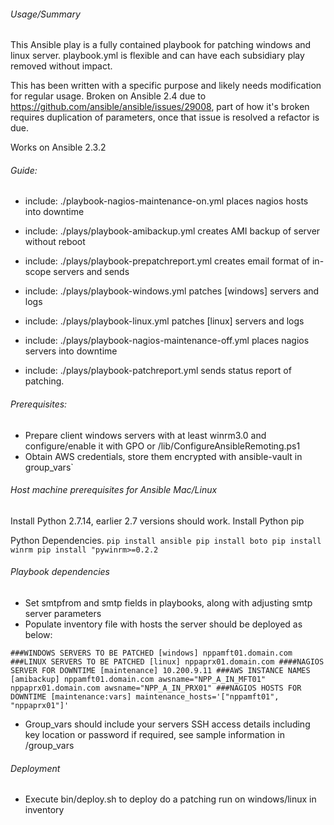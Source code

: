 ###### Usage/Summary
This Ansible play is a fully contained playbook for patching windows and linux server.
playbook.yml is flexible and can have each subsidiary play removed without impact.

This has been written with a specific purpose and likely needs modification for regular usage.
Broken on Ansible 2.4 due to https://github.com/ansible/ansible/issues/29008, part of how it's broken requires duplication
of parameters, once that issue is resolved a refactor is due.

Works on Ansible 2.3.2

###### Guide:
- include: ./playbook-nagios-maintenance-on.yml
places nagios hosts into downtime

- include: ./plays/playbook-amibackup.yml creates
AMI backup of server without reboot

- include: ./plays/playbook-prepatchreport.yml
creates email format of in-scope servers and sends

- include: ./plays/playbook-windows.yml
patches [windows] servers and logs

- include: ./plays/playbook-linux.yml
patches [linux] servers and logs

- include: ./plays/playbook-nagios-maintenance-off.yml
places nagios servers into downtime

- include: ./plays/playbook-patchreport.yml
sends status report of patching.


###### Prerequisites:
- Prepare client windows servers with at least winrm3.0 and configure/enable it with GPO or /lib/ConfigureAnsibleRemoting.ps1
- Obtain AWS credentials, store them encrypted with ansible-vault in group_vars`

###### Host machine prerequisites for Ansible Mac/Linux

Install Python 2.7.14, earlier 2.7 versions should work.
Install Python pip

Python Dependencies.
`pip install ansible
 pip install boto
 pip install winrm
 pip install "pywinrm>=0.2.2
`

###### Playbook dependencies

- Set smtpfrom and smtp fields in playbooks, along with adjusting smtp server parameters
- Populate inventory file with hosts the server should be deployed as below:


`###WINDOWS SERVERS TO BE PATCHED
[windows]
nppamft01.domain.com
###LINUX SERVERS TO BE PATCHED
[linux]
nppaprx01.domain.com
####NAGIOS SERVER FOR DOWNTIME
[maintenance]
10.200.9.11
###AWS INSTANCE NAMES
[amibackup]
nppamft01.domain.com awsname="NPP_A_IN_MFT01"
nppaprx01.domain.com awsname="NPP_A_IN_PRX01"
###NAGIOS HOSTS FOR DOWNTIME
[maintenance:vars]
maintenance_hosts='["nppamft01", "nppaprx01"]'`


- Group_vars should include your servers SSH access details including key location or
password if required, see sample information in /group_vars

###### Deployment

- Execute bin/deploy.sh to deploy do a patching run on windows/linux in inventory
